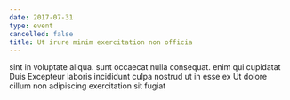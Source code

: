 ```yaml
---
date: 2017-07-31
type: event
cancelled: false
title: Ut irure minim exercitation non officia
---
```

sint in voluptate aliqua. sunt occaecat nulla consequat. enim qui cupidatat Duis Excepteur laboris incididunt culpa nostrud ut in esse ex Ut dolore cillum non adipiscing exercitation sit fugiat